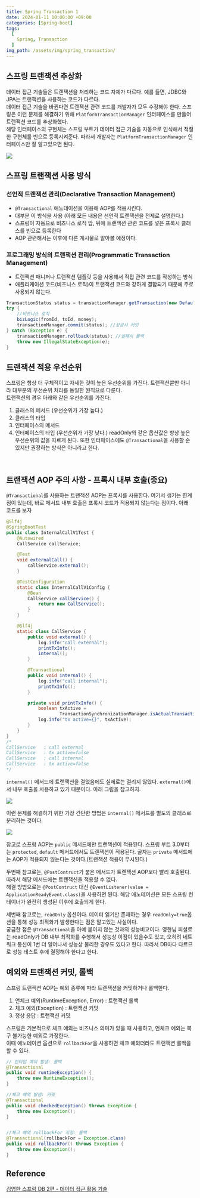 ```yaml
---
title: Spring Transaction 1
date: 2024-01-11 10:00:00 +09:00
categories: [Spring-boot]
tags:
  [
    Spring, Transaction
  ]
img_path: /assets/img/spring_transaction/
---
```


## 스프링 트랜잭션 추상화
데이터 접근 기술들은 트랜잭션을 처리하는 코드 자체가 다르다. 예를 들면, JDBC와 JPA는 트랜잭션을 사용하는 코드가 다르다.<br>
데이터 접근 기술을 바뀐다면 트랜잭션 관련 코드를 개발자가 모두 수정해야 한다. 스프링은 이런 문제를 해결하기 위해 `PlatformTransactionManager` 인터페이스를 만들어 트랜잭션 코드를 추상화했다.<br>
해당 인터페이스의 구현체는 스프링 부트가 데이터 접근 기술을 자동으로 인식해서 적절한 구현체를 빈으로 등록시켜준다. 따라서 개발자는 `PlatformTransactionManager` 인터페이스만 잘 알고있으면 된다.

![](1.png)

## 스프링 트랜잭션 사용 방식
### 선언적 트랜잭션 관리(Declarative Transaction Management)
- `@Transactional` 애노테이션을 이용해 AOP를 적용시킨다.
- 대부분 이 방식을 사용 (아래 모든 내용은 선언적 트랜잭션을 전제로 설명한다.)
- 스프링이 자동으로 비즈니스 로직 앞, 뒤에 트랜잭션 관련 코드를 넣은 프록시 클래스를 빈으로 등록한다
- AOP 관련해서는 이후에 다른 게시물로 알아볼 예정이다.

### 프로그래밍 방식의 트랜잭션 관리(Programmatic Transaction Management)
- 트랜잭션 매니저나 트랜잭션 템플릿 등을 사용해서 직접 관련 코드를 작성하는 방식
- 애플리케이션 코드(비즈니스 로직)이 트랜잭션 코드와 강하게 결합되기 때문에 주로 사용되지 않는다.

```java
TransactionStatus status = transactionManager.getTransaction(new DefaultTransactionDefinition()); // 트랜잭션 시작
try {
    //비즈니스 로직
    bizLogic(fromId, toId, money);
    transactionManager.commit(status); //성공시 커밋
} catch (Exception e) {
    transactionManager.rollback(status); //실패시 롤백
    throw new IllegalStateException(e);
}
```

## 트랜잭션 적용 우선순위
스프링은 항상 더 구체적이고 자세한 것이 높은 우선순위를 가진다. 트랜잭션뿐만 아니라 대부분의 우선순위 처리를 동일한 원칙으로 다룬다.<br>
트랜잭션의 경우 아래와 같은 우선순위를 가진다.
1. 클래스의 메서드 (우선순위가 가장 높다.)
2. 클래스의 타입
3. 인터페이스의 메서드
4. 인터페이스의 타입 (우선순위가 가장 낮다.)
readOnly와 같은 옵션값은 항상 높은 우선순위의 값을 따르게 된다. 또한 인터페이스에도 `@Transactional`을 사용할 순 있지만 권장하는 방식은 아니라고 한다.

<br>

## 트랜잭션 AOP 주의 사항 - 프록시 내부 호출(중요)
`@Transactional`를 사용하는 트랜잭션 AOP는 프록시를 사용한다. 여기서 생기는 한계점이 있는데, 바로 메서드 내부 호출은 프록시 코드가 적용되지 않는다는 점이다. 아래 코드를 보자

```java
@Slf4j
@SpringBootTest
public class InternalCallV1Test {
    @Autowired
    CallService callService;

    @Test
    void externalCall() {
        callService.external();
    }

    @TestConfiguration
    static class InternalCallV1Config {
        @Bean
        CallService callService() {
            return new CallService();
        }
    }

    @Slf4j
    static class CallService {
        public void external() {
            log.info("call external");
            printTxInfo();
            internal();
        }

        @Transactional
        public void internal() {
            log.info("call internal");
            printTxInfo();
        }

        private void printTxInfo() {
            boolean txActive =
                    TransactionSynchronizationManager.isActualTransactionActive();
            log.info("tx active={}", txActive);
        }
    }
}
/*
CallService   : call external
CallService   : tx active=false
CallService   : call internal
CallService   : tx active=false
*/
```

`internal()` 메서드에 트랜잭션을 걸었음에도 실제로는 걸리지 않았다. `external()`에서 내부 호출을 사용하고 있기 때문이다. 아래 그림을 참고하자.

![](2.png)

이런 문제를 해결하기 위한 가장 간단한 방법은 `internal()` 메서드를 별도의 클래스로 분리하는 것이다.

![](3.png)

참고로 스프링 AOP는 `public` 메서드에만 트랜잭션이 적용된다. 스프링 부트 3.0부터는 `protected`, `default` 메서드에서도 트랜잭션이 적용된다. 골자는 `private` 메서드에는 AOP가 적용되지 않는다는 것이다.(트랜잭션 적용이 무시된다.)

두번째 참고로는, `@PostContruct`가 붙은 메서드가 트랜잭션 AOP보다 빨리 호출된다. 따라서 해당 메서드에는 트랜잭션을 적용할 수 없다.<br>
해결 방법으로는 `@PostContruct` 대신 `@EventListener(value = ApplicationReadyEvent.class)`을 사용하면 된다. 해당 애노테이션은 모든 스프링 컨테이너가 완전히 생성된 이후에 호출되게 한다.

세번째 참고로는, `readOnly` 옵션이다. 데이터 읽기만 존재하는 경우 `readOnly=true`옵션을 통해 성능 최적화가 발생한다는 점은 알고있는 사실이다.<br>
궁금한 점은 `@Transactional`을 아예 붙이지 않는 것과의 성능비교이다. 영한님 피셜로는 readOnly가 DB 내부 최적화를 수행해서 성능상 이점이 있을수도 있고, 오히려 네트워크 통신이 1번 더 일어나서 성능상 불리한 경우도 있다고 한다. 따라서 DB마다 다르므로 성능 테스트 후에 결정해야 한다고 한다.

## 예외와 트랜잭션 커밋, 롤백
스프링 트랜잭션 AOP는 예외 종류에 따라 트랜잭션을 커밋하거나 롤백한다.
1. 언체크 예외(RuntimeException, Error) : 트랜잭션 롤백
2. 체크 예외(Exception) : 트랜잭션 커밋
3. 정상 응답 : 트랜잭션 커밋

스프링은 기본적으로 체크 예외는 비즈니스 의미가 있을 때 사용하고, 언체크 예외는 복구 불가능한 예외로 가정한다.<br>
이때 애노테이션 옵션으로 `rollbackFor`을 사용하면 체크 예외더라도 트랜잭션 롤백을 할 수 있다.

```java
// 런타임 예외 발생: 롤백
@Transactional
public void runtimeException() {
    throw new RuntimeException();
}

//체크 예외 발생: 커밋
@Transactional
public void checkedException() throws Exception {
    throw new Exception();
}


//체크 예외 rollbackFor 지정: 롤백
@Transactional(rollbackFor = Exception.class)
public void rollbackFor() throws Exception {
    throw new Exception();
}
```

## Reference
[김영한 스프링 DB 2편 - 데이터 접근 활용 기술](https://www.inflearn.com/course/%EC%8A%A4%ED%94%84%EB%A7%81-db-2)